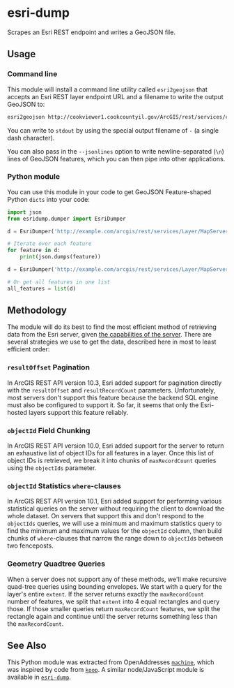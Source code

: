 esri-dump
=========

Scrapes an Esri REST endpoint and writes a GeoJSON file.

## Usage

### Command line

This module will install a command line utility called `esri2geojson` that accepts an Esri REST layer endpoint URL and a filename to write the output GeoJSON to:

```bash
esri2geojson http://cookviewer1.cookcountyil.gov/ArcGIS/rest/services/cookVwrDynmc/MapServer/11 cookcounty.geojson
```

You can write to `stdout` by using the special output filename of `-` (a single dash character).

You can also pass in the `--jsonlines` option to write newline-separated (`\n`) lines of GeoJSON features, which you can then pipe into other applications.

### Python module

You can use this module in your code to get GeoJSON Feature-shaped Python `dicts` into your code:

```python
import json
from esridump.dumper import EsriDumper

d = EsriDumper('http://example.com/arcgis/rest/services/Layer/MapServer/1')

# Iterate over each feature
for feature in d:
    print(json.dumps(feature))

d = EsriDumper('http://example.com/arcgis/rest/services/Layer/MapServer/2')

# Or get all features in one list
all_features = list(d)
```

## Methodology

The module will do its best to find the most efficient method of retrieving data from the Esri server, given [the capabilities of the server](http://resources.arcgis.com/en/help/arcgis-rest-api/index.html#/Query_Feature_Service_Layer/02r3000000r1000000/). There are several strategies we use to get the data, described here in most to least efficient order:

### `resultOffset` Pagination

In ArcGIS REST API version 10.3, Esri added support for pagination directly with the `resultOffset` and `resultRecordCount` parameters. Unfortunately, most servers don't support this feature because the backend SQL engine must also be configured to support it. So far, it seems that only the Esri-hosted layers support this feature reliably.

### `objectId` Field Chunking

In ArcGIS REST API version 10.0, Esri added support for the server to return an exhaustive list of object IDs for all features in a layer. Once this list of object IDs is retrieved, we break it into chunks of `maxRecordCount` queries using the `objectIds` parameter.

### `objectId` Statistics `where`-clauses

In ArcGIS REST API version 10.1, Esri added support for performing various statistical queries on the server without requiring the client to download the whole dataset. On servers that support this and don't respond to the `objectIds` queries, we will use a minimum and maximum statistics query to find the minimum and maximum values for the `objectId` column, then build chunks of `where`-clauses that narrow the range down to `objectId`s between two fenceposts.

### Geometry Quadtree Queries

When a server does not support any of these methods, we'll make recursive quad-tree queries using bounding envelopes. We start with a query for the layer's entire `extent`. If the server returns exactly the `maxRecordCount` number of features, we split that `extent` into 4 equal rectangles and query those. If those smaller queries return `maxRecordCount` features, we split the rectangle again and continue until the server returns something less than the `maxRecordCount`.

## See Also
This Python module was extracted from OpenAddresses [`machine`](http://github.com/openaddresses/machine), which was inspired by code from [`koop`](https://github.com/koopjs/koop). A similar node/JavaScript module is available in [`esri-dump`](https://github.com/openaddresses/esri-dump).

